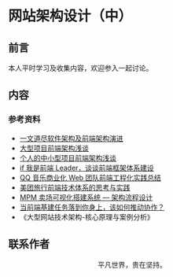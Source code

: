 # 网站架构设计（中）

## 前言

本人平时学习及收集内容，欢迎参入一起讨论。

## 内容

### 参考资料

- [一文道尽软件架构及前端架构演进](https://mp.weixin.qq.com/s/qOjpR1qrKgBRF90ea5mkyA)
- [大型项目前端架构浅谈](https://juejin.im/post/5cea1f705188250640005472)
- [个人的中小型项目前端架构浅谈](https://blog.csdn.net/qq20004604/article/details/70480932)
- [if 我是前端 Leader，谈谈前端框架体系建设](https://juejin.im/post/5decf88f51882512327a510a)
- [QQ 音乐商业化 Web 团队前端工程化实践总结](https://cloud.tencent.com/developer/article/1500013)
- [美团旅行前端技术体系的思考与实践](https://zhuanlan.zhihu.com/p/29373613)
- [MPM 卖场可视化搭建系统 — 架构流程设计](https://mp.weixin.qq.com/s/w3sT_K4NOfoTYcdkXu6_OA)
- [当前端基建任务落到你身上，该如何推动协作？](https://mp.weixin.qq.com/s/Y0S0X_sx_6IlgXQIDd3DkQ)
- 《大型网站技术架构-核心原理与案例分析》

## 联系作者

<div align="center">
    <p>
        平凡世界，贵在坚持。
    </p>
    <img :src="$withBase('/about/contact.png')" />
</div>
